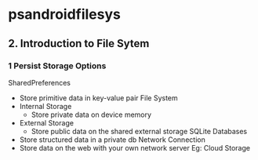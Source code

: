 # psandroidfilesys
## 2. Introduction to File Sytem
### 1 Persist Storage Options
SharedPreferences
- Store primitive data in key-value pair
File System
- Internal Storage
  - Store private data on device memory
- External Storage
  - Store public data on the shared external storage
SQLite Databases
- Store structured data in a private db
Network Connection
- Store data on the web with your own network server Eg: Cloud Storage
